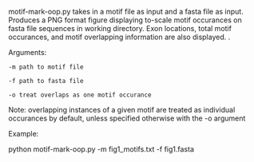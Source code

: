 
motif-mark-oop.py takes in a motif file as input and a fasta file as input.
Produces a PNG format figure displaying to-scale motif occurances on fasta file sequences in working directory.
Exon locations, total motif occurances, and motif overlapping information are also displayed. . 

Arguments:

	-m path to motif file

	-f path to fasta file

	-o treat overlaps as one motif occurance

Note: overlapping instances of a given motif are treated as individual occurances by default, unless specified otherwise with the -o argument 


Example:

python motif-mark-oop.py -m fig1_motifs.txt -f fig1.fasta
